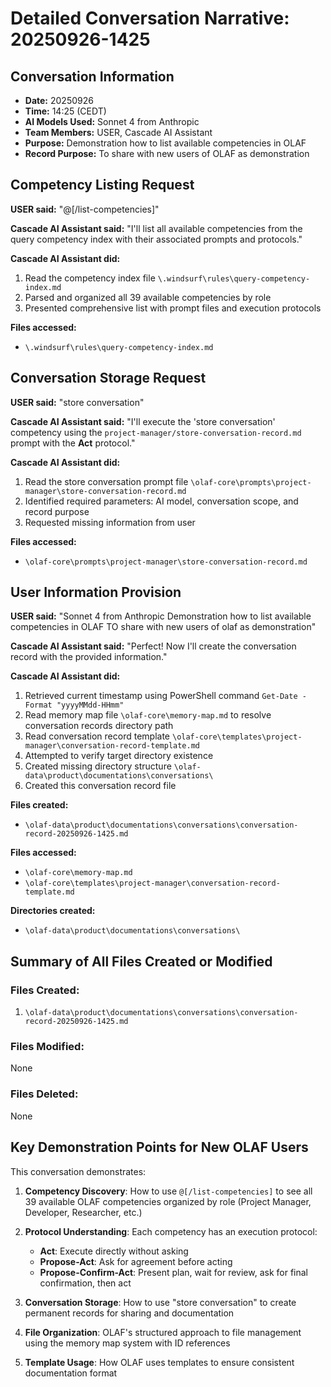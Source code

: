 # Detailed Conversation Narrative: 20250926-1425

## Conversation Information
- **Date:** 20250926
- **Time:** 14:25 (CEDT)
- **AI Models Used:** Sonnet 4 from Anthropic
- **Team Members:** USER, Cascade AI Assistant
- **Purpose:** Demonstration how to list available competencies in OLAF
- **Record Purpose:** To share with new users of OLAF as demonstration

## Competency Listing Request

**USER said:** "@[/list-competencies]"

**Cascade AI Assistant said:** "I'll list all available competencies from the query competency index with their associated prompts and protocols."

**Cascade AI Assistant did:**
1. Read the competency index file `\.windsurf\rules\query-competency-index.md`
2. Parsed and organized all 39 available competencies by role
3. Presented comprehensive list with prompt files and execution protocols

**Files accessed:**
- `\.windsurf\rules\query-competency-index.md`

## Conversation Storage Request

**USER said:** "store conversation"

**Cascade AI Assistant said:** "I'll execute the 'store conversation' competency using the `project-manager/store-conversation-record.md` prompt with the **Act** protocol."

**Cascade AI Assistant did:**
1. Read the store conversation prompt file `\olaf-core\prompts\project-manager\store-conversation-record.md`
2. Identified required parameters: AI model, conversation scope, and record purpose
3. Requested missing information from user

**Files accessed:**
- `\olaf-core\prompts\project-manager\store-conversation-record.md`

## User Information Provision

**USER said:** "Sonnet 4 from Anthropic
Demonstration how to list available competencies in OLAF
TO share with new users of olaf as demonstration"

**Cascade AI Assistant said:** "Perfect! Now I'll create the conversation record with the provided information."

**Cascade AI Assistant did:**
1. Retrieved current timestamp using PowerShell command `Get-Date -Format "yyyyMMdd-HHmm"`
2. Read memory map file `\olaf-core\memory-map.md` to resolve conversation records directory path
3. Read conversation record template `\olaf-core\templates\project-manager\conversation-record-template.md`
4. Attempted to verify target directory existence
5. Created missing directory structure `\olaf-data\product\documentations\conversations\`
6. Created this conversation record file

**Files created:**
- `\olaf-data\product\documentations\conversations\conversation-record-20250926-1425.md`

**Files accessed:**
- `\olaf-core\memory-map.md`
- `\olaf-core\templates\project-manager\conversation-record-template.md`

**Directories created:**
- `\olaf-data\product\documentations\conversations\`

## Summary of All Files Created or Modified

### Files Created:
1. `\olaf-data\product\documentations\conversations\conversation-record-20250926-1425.md`

### Files Modified:
None

### Files Deleted:
None

## Key Demonstration Points for New OLAF Users

This conversation demonstrates:

1. **Competency Discovery**: How to use `@[/list-competencies]` to see all 39 available OLAF competencies organized by role (Project Manager, Developer, Researcher, etc.)

2. **Protocol Understanding**: Each competency has an execution protocol:
   - **Act**: Execute directly without asking
   - **Propose-Act**: Ask for agreement before acting  
   - **Propose-Confirm-Act**: Present plan, wait for review, ask for final confirmation, then act

3. **Conversation Storage**: How to use "store conversation" to create permanent records for sharing and documentation

4. **File Organization**: OLAF's structured approach to file management using the memory map system with ID references

5. **Template Usage**: How OLAF uses templates to ensure consistent documentation format
